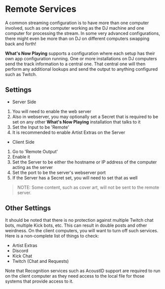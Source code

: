 # Remote Services

A common streaming configuration is to have more than one computer
involved, such as one computer working as the DJ machine and one computer
for processing the stream.  In some very advanced configurations, there
might even be more than on DJ on different computers swapping back and
forth!

**What's Now Playing** supports a configuration where each setup has
their own app configuration running.  One or more installations on
DJ computers send the track information to a central one.  That
central one will then perform any additional lookups and send the
output to anything configured such as Twitch.

## Settings

* Server Side

1. You will need to enable the web server
2. Also in webserver, you may optionally set a Secret that is required to be set on any
   other **What's Now Playing** installation that talks to it
3. Set the Input to be 'Remote'
4. It is recommended to enable Artist Extras on the Server

* Client Side

1. Go to 'Remote Output'
2. Enable it
3. Set the Server to be either the hostname or IP address of the computer
   acting as the server
4. Set the port to be the server's webserver port
5. If the Server has a Secret set, you will need to set that as well

> NOTE: Some content, such as cover art, will not be sent to the remote server.

## Other Settings

It should be noted that there is no protection against multiple Twitch chat bots,
multiple Kick bots, etc.  This can result in double posts and other weirdness.
On the client computers, you will want to turn off such services.  Here is a
non-complete list of things to check:

* Artist Extras
* Discord
* Kick Chat
* Twitch (Chat and Requests)

Note that Recognition services such as AcoustID support are required to run
on the client computer as they need access to the local file for those systems
that provide access to it.
